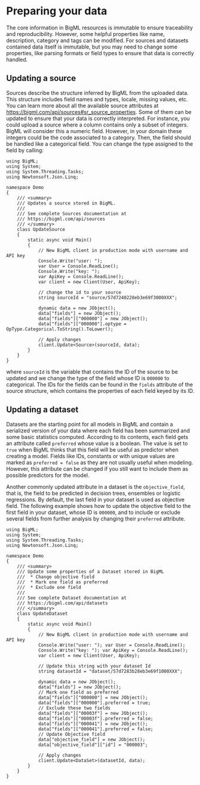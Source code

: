 Preparing your data
===================

The core information in BigML resources is immutable to ensure traceability
and reproducibility. However, some helpful properties like name,
description, category and tags can be modified.
For sources and datasets contained data itself is immutable,
but you may need to change some properties, like parsing formats or field
types to ensure that data is correctly handled.

Updating a source
-----------------

Sources describe the structure inferred by BigML from the uploaded data.
This structure includes field names and types, locale, missing values, etc.
You can learn more about all the available source attributes at
<https://bigml.com/api/sources#sr_source_properties>. Some of them can be
updated to ensure that your data is correctly interpreted. For instance,
you could upload a source where a column contains only a subset of integers.
BigML will consider this a numeric field. However, in your domain these
integers could be the code associated to a category. Then, the field should
be handled like a categorical field. You can change the type assigned to
the field by calling:

``` {.csharp}
using BigML;
using System;
using System.Threading.Tasks;
using Newtonsoft.Json.Linq;

namespace Demo
{
    /// <summary>
    /// Updates a source stored in BigML.
    ///
    /// See complete Sources documentation at
    /// https://bigml.com/api/sources
    /// </summary>
    class UpdateSource
    {
        static async void Main()
        {
            // New BigML client in production mode with username and API key
            Console.Write("user: ");
            var User = Console.ReadLine();
            Console.Write("key: ");
            var ApiKey = Console.ReadLine();
            var client = new Client(User, ApiKey);

            // change the id to your source
            string sourceId = "source/57d7240228eb3e69f3000XXX";

            dynamic data = new JObject();
            data["fields"] = new JObject();
            data["fields"]["000000"] = new JObject();
            data["fields"]["000000"].optype = OpType.Categorical.ToString().ToLower();

            // Apply changes
            client.Update<Source>(sourceId, data);
        }
    }
}
```

where `sourceId` is the variable that contains the ID of the source to be
updated and we change the type of the field whose ID is `000000` to
categorical. The IDs for the fields can be found in the `fields` attribute
of the source structure, which contains the properties of each field
keyed by its ID.

Updating a dataset
------------------

Datasets are the starting point for all models in BigML and contain
a serialized version of your data where each field has been summarized
and some basic statistics computed. According to its contents, each field
gets an attribute called `preferred` whose value is a boolean. The value is
set to `true` when BigML thinks that this field will be useful as predictor
when creating a model. Fields like IDs, constants or with unique values are
marked as `preferred = false` as they are not usually useful when modeling.
However, this attribute can be changed if you still want to include them
as possible predictors for the model.

Another commonly updated attribute in a dataset is the `objective_field`,
that is, the field to be predicted in decision trees, ensembles or logistic
regressions. By default, the last field in your dataset is used as objective
field. The following example shows how to update the objective field to the
first field in your dataset, whose ID is `000000`, and to include or exclude
several fields from further analysis by changing their `preferred` attribute.

``` {.csharp}
using BigML;
using System;
using System.Threading.Tasks;
using Newtonsoft.Json.Linq;

namespace Demo
{
    /// <summary>
    /// Update some properties of a Dataset stored in BigML
    ///  * Change objective field
    ///  * Mark one field as preferred
    ///  * Exclude one field
    ///
    /// See complete Dataset documentation at
    /// https://bigml.com/api/datasets
    /// </summary>
    class UpdateDataset
    {
        static async void Main()
        {
            // New BigML client in production mode with username and API key
            Console.Write("user: "); var User = Console.ReadLine();
            Console.Write("key: "); var ApiKey = Console.ReadLine();
            var client = new Client(User, ApiKey);

            // Update this string with your dataset Id
            string datasetId = "dataset/57d7283b28eb3e69f1000XXX";

            dynamic data = new JObject();
            data["fields"] = new JObject();
            // Mark one field as preferred
            data["fields"]["000000"] = new JObject();
            data["fields"]["000000"].preferred = true;
            // Exclude these two fields
            data["fields"]["00003f"] = new JObject();
            data["fields"]["00003f"].preferred = false;
            data["fields"]["000041"] = new JObject();
            data["fields"]["000041"].preferred = false;
            // Update Objective field
            data["objective_field"] = new JObject();
            data["objective_field"]["id"] = "000003";

            // Apply changes
            client.Update<DataSet>(datasetId, data);
        }
    }
}
```
